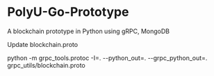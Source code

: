 # PolyU-Go-Prototype

A blockchain prototype in Python using gRPC, MongoDB

Update blockchain.proto

python -m grpc_tools.protoc -I=. --python_out=. --grpc_python_out=. grpc_utils/blockchain.proto

